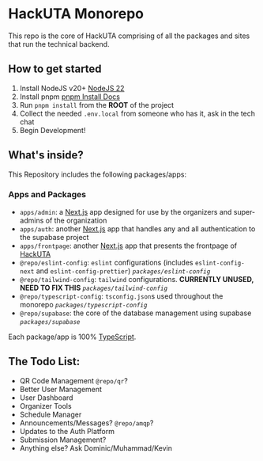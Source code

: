# HackUTA Monorepo

This repo is the core of HackUTA comprising of all the packages and sites that run the technical backend.

## How to get started

1. Install NodeJS v20+ [NodeJS 22](https://nodejs.org/dist/v22.18.0/node-v22.18.0-x64.msi)
2. Install pnpm [pnpm Install Docs](https://pnpm.io/installation)
3. Run `pnpm install` from the **ROOT** of the project
4. Collect the needed `.env.local` from someone who has it, ask in the tech chat
5. Begin Development!

## What's inside?

This Repository includes the following packages/apps:

### Apps and Packages

- `apps/admin`: a [Next.js](https://nextjs.org/) app designed for use by the organizers and super-admins of the organization
- `apps/auth`: another [Next.js](https://nextjs.org/) app that handles any and all authentication to the supabase project
- `apps/frontpage`: another [Next.js](https://nextjs.org/) app that presents the frontpage of [HackUTA](https://hackuta.org)
- `@repo/eslint-config`: `eslint` configurations (includes `eslint-config-next` and `eslint-config-prettier`) *`packages/eslint-config`*
- `@repo/tailwind-config`: `tailwind` configurations. **CURRENTLY UNUSED, NEED TO FIX THIS** *`packages/tailwind-config`*
- `@repo/typescript-config`: `tsconfig.json`s used throughout the monorepo *`packages/typescript-config`*
- `@repo/supabase`: the core of the database management using supabase *`packages/supabase`*

Each package/app is 100% [TypeScript](https://www.typescriptlang.org/).

## The Todo List:

- QR Code Management `@repo/qr`?
- Better User Management
- User Dashboard
- Organizer Tools
- Schedule Manager
- Announcements/Messages? `@repo/amqp`?
- Updates to the Auth Platform
- Submission Management?
- Anything else? Ask Dominic/Muhammad/Kevin
